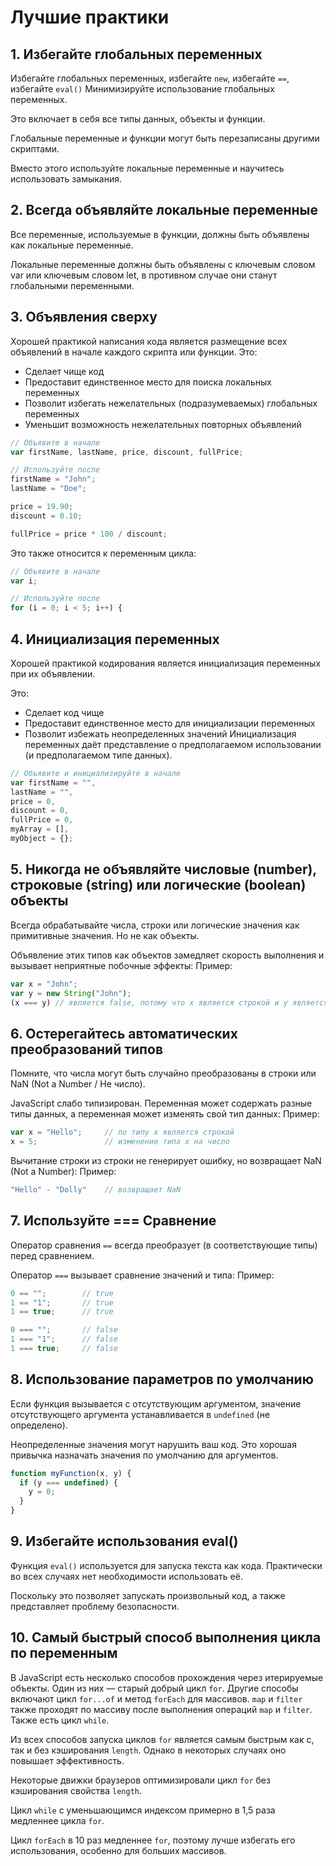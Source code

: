 # Лучшие практики 
## 1. Избегайте глобальных переменных
Избегайте глобальных переменных, избегайте ```new```, избегайте ```==```, избегайте ```eval()```
Минимизируйте использование глобальных переменных.

Это включает в себя все типы данных, объекты и функции.

Глобальные переменные и функции могут быть перезаписаны другими скриптами.

Вместо этого используйте локальные переменные и научитесь использовать замыкания.

## 2. Всегда объявляйте локальные переменные
Все переменные, используемые в функции, должны быть объявлены как локальные переменные.

Локальные переменные должны быть объявлены с ключевым словом var или ключевым словом let, в противном случае они станут глобальными переменными.

## 3. Объявления сверху
Хорошей практикой написания кода является размещение всех объявлений в начале каждого скрипта или функции.
Это:
+ Сделает чище код
+ Предоставит единственное место для поиска локальных переменных
+ Позволит избегать нежелательных (подразумеваемых) глобальных переменных
+ Уменьшит возможность нежелательных повторных объявлений

```js
// Объявите в начале
var firstName, lastName, price, discount, fullPrice;

// Используйте после
firstName = "John";
lastName = "Doe";

price = 19.90;
discount = 0.10;

fullPrice = price * 100 / discount;
```

Это также относится к переменным цикла:
```js
// Объявите в начале
var i;

// Используйте после
for (i = 0; i < 5; i++) {
```

## 4. Инициализация переменных
Хорошей практикой кодирования является инициализация переменных при их объявлении.

Это:
+ Сделает код чище
+ Предоставит единственное место для инициализации переменных
+ Позволит избежать неопределенных значений
Инициализация переменных даёт представление о предполагаемом использовании (и предполагаемом типе данных).

```js
// Объявите и инициализируйте в начале
var firstName = "",
lastName = "",
price = 0,
discount = 0,
fullPrice = 0,
myArray = [],
myObject = {};
```

## 5. Никогда не объявляйте числовые (number), строковые (string) или логические (boolean) объекты
Всегда обрабатывайте числа, строки или логические значения как примитивные значения. Но не как объекты.

Объявление этих типов как объектов замедляет скорость выполнения и вызывает неприятные побочные эффекты:
Пример:
```js
var x = "John";             
var y = new String("John");
(x === y) // является false, потому что x является строкой и y является объектом.
```

## 6. Остерегайтесь автоматических преобразований типов
Помните, что числа могут быть случайно преобразованы в строки или NaN (Not a Number / Не число).

JavaScript слабо типизирован. Переменная может содержать разные типы данных, а переменная может изменять свой тип данных:
Пример:
```js
var x = "Hello";     // по типу x является строкой
x = 5;               // изменение типа x на число
```
Вычитание строки из строки не генерирует ошибку, но возвращает NaN (Not a Number):
Пример:
```js
"Hello" - "Dolly"    // возвращает NaN
```

## 7. Используйте === Сравнение
Оператор сравнения ```==``` всегда преобразует (в соответствующие типы) перед сравнением.

Оператор ```===``` вызывает сравнение значений и типа:
Пример:
```js
0 == "";        // true
1 == "1";       // true
1 == true;      // true

0 === "";       // false
1 === "1";      // false
1 === true;     // false
```

## 8. Использование параметров по умолчанию
Если функция вызывается с отсутствующим аргументом, значение отсутствующего аргумента устанавливается в ```undefined``` (не определено).

Неопределенные значения могут нарушить ваш код. Это хорошая привычка назначать значения по умолчанию для аргументов.
```js
function myFunction(x, y) {
  if (y === undefined) {
    y = 0;
  }
}
```
## 9. Избегайте использования eval()
Функция ```eval()``` используется для запуска текста как кода. Практически во всех случаях нет необходимости использовать её.

Поскольку это позволяет запускать произвольный код, а также представляет проблему безопасности.

## 10. Самый быстрый способ выполнения цикла по переменным
В JavaScript есть несколько способов прохождения через итерируемые объекты. Один из них — старый добрый цикл ```for```. Другие способы включают цикл ```for...of``` и метод ```forEach``` для массивов. ```map``` и ```filter``` также проходят по массиву после выполнения операций ```map``` и ```filter```. Также есть цикл ```while```.

Из всех способов запуска циклов ```for``` является самым быстрым как с, так и без кэширования ```length```. Однако в некоторых случаях оно повышает эффективность.

Некоторые движки браузеров оптимизировали цикл ```for``` без кэширования свойства ```length```.

Цикл ```while``` с уменьшающимся индексом примерно в 1,5 раза медленнее цикла ```for```.

Цикл ```forEach``` в 10 раз медленнее ```for```, поэтому лучше избегать его использования, особенно для больших массивов.
